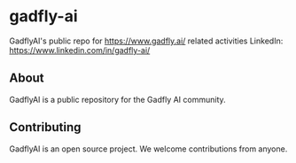 # gadfly-ai
GadflyAI's public repo for https://www.gadfly.ai/ related activities
LinkedIn: https://www.linkedin.com/in/gadfly-ai/

## About
GadflyAI is a public repository for the Gadfly AI community.

## Contributing
GadflyAI is an open source project. We welcome contributions from anyone.
